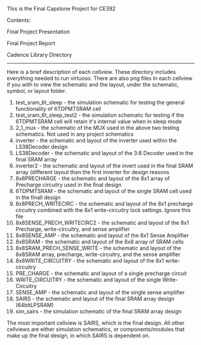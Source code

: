 This is the Final Capstone Project for CE392

Contents: 

Final Project Presentation

Final Project Report

Cadence Library Directory

---------------------------

Here is a brief description of each cellview. These directory includes everything needed to run virtuoso. There are also png files 
In each cellview if you with to view the schematic and the layout, under the schematic, symbol, or layout folder.

1) test_sram_6t_sleep - the simulation schematic for testing the general functionality of 6TDPMTSRAM cell
2) test_sram_6t_sleep_test2 - the simulation schematic for testing if the 6TDPMTSRAM cell will retain it's
   internal value when in sleep mode
3) 2_1_mux - the schematic of the MUX used in the above two testing schematics. Not used in any project
   schematics
4) inverter - the schematic and layout of the inverter used within the LS38Decoder design
5) LS38Decoder - the schematic and layout of the 3:8 Decoder used in the final SRAM array
6) inverter2 - the schematic and layout of the invert used in the final SRAM array (different layout than
   the first inverter for design reasons
7) 8x8PRECHARGE - the schematic and layout of the 8x1 array of Precharge circuitry used in the final design
8) 6TDPMTSRAM - the schematic and layout of the single SRAM cell used in the finall design
9) 8x8PRECH_WRITECIRC - the schematic and layout of the 8x1 precharge circuitry combined with the 8x1
   write-circuitry
    lock settings. Ignore this file
10) 8x8SENSE_PRECH_WRITECIRC2 - the schematic and layout of the 8x1 Precharge, write-circuitry, and sense
    amplifier
11) 8x8SENSE_AMP - the schematic and layout of the 8x1 Sense Amplifier
12) 8x8SRAM - the schematic and layout of the 8x8 array of SRAM cells
13) 8x8SRAM_PRECH_SENSE_WRITE - the schematic and layout of the 8x8SRAM array, precharge, write-circuitry, and
    the sense amplifier
14) 8x8WRITE_CIRCUITRY - the schematic and layout of the 8x1 write-circuitry
15) PRE_CHARGE - the schematic and layout of a single precharge circuit
16) WRITE_CIRCUITRY - the schematic and layout of the single Write-Circuitry
17) SENSE_AMP - the schematic and layout of the single sense amplifier
18) SAIRS - the schematic and layout of the final SRAM array design (64bitLPSRAM)
19) sim_sairs - the simulation schematic of the final SRAM array design

The most important cellview is SAIRS, which is the final design. All other cellviews are either simulation
schematics, or components/modules that make up the final design, in which SAIRS is dependent on. 
   

